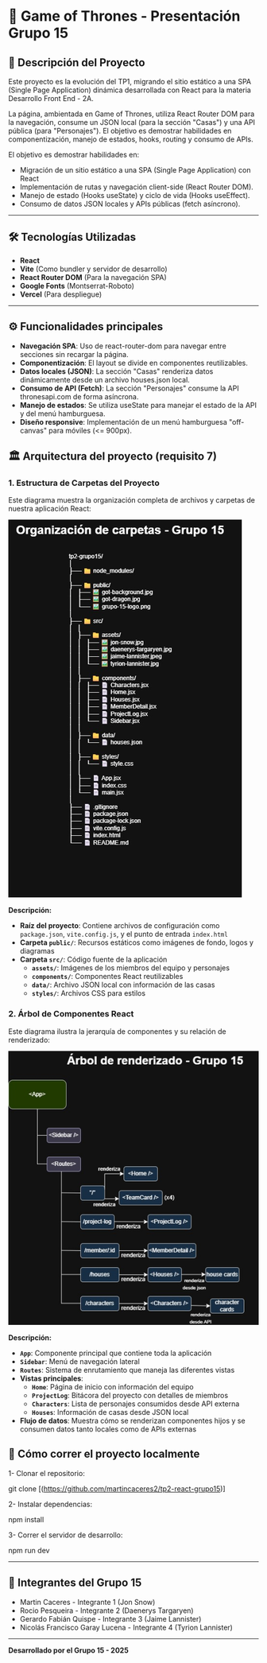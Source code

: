 # 🐉 Game of Thrones - Presentación Grupo 15

## 📖 Descripción del Proyecto

Este proyecto es la evolución del TP1, migrando el sitio estático a una SPA (Single Page Application) dinámica desarrollada con React para la materia Desarrollo Front End - 2A.

La página, ambientada en Game of Thrones, utiliza React Router DOM para la navegación, consume un JSON local (para la sección "Casas") y una API pública (para "Personajes"). El objetivo es demostrar habilidades en componentización, manejo de estados, hooks, routing y consumo de APIs.

El objetivo es demostrar habilidades en:

- Migración de un sitio estático a una SPA (Single Page Application) con React
- Implementación de rutas y navegación client-side (React Router DOM).
- Manejo de estado (Hooks useState) y ciclo de vida (Hooks useEffect).
- Consumo de datos JSON locales y APIs públicas (fetch asíncrono).

---

## 🛠️ Tecnologías Utilizadas

- **React**
- **Vite** (Como bundler y servidor de desarrollo)
- **React Router DOM** (Para la navegación SPA)
- **Google Fonts** (Montserrat-Roboto)
- **Vercel** (Para despliegue)

---

## ⚙️ Funcionalidades principales

- **Navegación SPA**: Uso de react-router-dom para navegar entre secciones sin recargar la página.
- **Componentización**: El layout se divide en componentes reutilizables.
- **Datos locales (JSON)**: La sección "Casas" renderiza datos dinámicamente desde un archivo houses.json local.
- **Consumo de API (Fetch)**: La sección "Personajes" consume la API thronesapi.com de forma asíncrona.
- **Manejo de estados**: Se utiliza useState para manejar el estado de la API y del menú hamburguesa.
- **Diseño responsive**: Implementación de un menú hamburguesa "off-canvas" para móviles (<= 900px).

## 🏛️ Arquitectura del proyecto (requisito 7)

### 1. Estructura de Carpetas del Proyecto

Este diagrama muestra la organización completa de archivos y carpetas de nuestra aplicación React:

![Diagrama de Organización de Carpetas](./public/diagrama-carpetas.jpg)

**Descripción:**

- **Raíz del proyecto**: Contiene archivos de configuración como `package.json`, `vite.config.js`, y el punto de entrada `index.html`
- **Carpeta `public/`**: Recursos estáticos como imágenes de fondo, logos y diagramas
- **Carpeta `src/`**: Código fuente de la aplicación
  - **`assets/`**: Imágenes de los miembros del equipo y personajes
  - **`components/`**: Componentes React reutilizables
  - **`data/`**: Archivo JSON local con información de las casas
  - **`styles/`**: Archivos CSS para estilos

### 2. Árbol de Componentes React

Este diagrama ilustra la jerarquía de componentes y su relación de renderizado:

![Árbol de Componentes React](./public/diagrama-componentes.jpg)

**Descripción:**

- **`App`**: Componente principal que contiene toda la aplicación
- **`Sidebar`**: Menú de navegación lateral
- **`Routes`**: Sistema de enrutamiento que maneja las diferentes vistas
- **Vistas principales**: 
  - **`Home`**: Página de inicio con información del equipo
  - **`ProjectLog`**: Bitácora del proyecto con detalles de miembros
  - **`Characters`**: Lista de personajes consumidos desde API externa
  - **`Houses`**: Información de casas desde JSON local
- **Flujo de datos**: Muestra cómo se renderizan componentes hijos y se consumen datos tanto locales como de APIs externas

## 🚀 Cómo correr el proyecto localmente

1- Clonar el repositorio:

  git clone [(https://github.com/martincaceres2/tp2-react-grupo15)]

2- Instalar dependencias:

  npm install

3- Correr el servidor de desarrollo:

  npm run dev

---

## 👥 Integrantes del Grupo 15

- Martin Caceres - Integrante 1 (Jon Snow)
- Rocio  Pesqueira - Integrante 2 (Daenerys Targaryen)
- Gerardo Fabián Quispe - Integrante 3 (Jaime Lannister)
- Nicolás Francisco	Garay Lucena - Integrante 4 (Tyrion Lannister)

---

**Desarrollado por el Grupo 15 - 2025**
